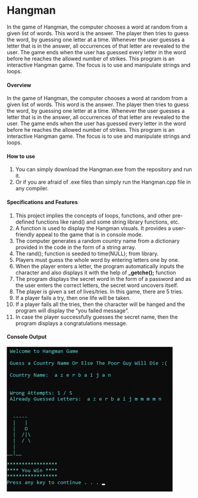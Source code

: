 # Hangman
In the game of Hangman, the computer chooses a word at random from a given list of words. This word is the answer. The player then tries to guess the word, by guessing one letter at a time. Whenever the user guesses a letter that is in the answer, all occurrences of that letter are revealed to the user. The game ends when the user has guessed every letter in the word before he reaches the allowed number of strikes. This program is an interactive Hangman game. The focus is to use and manipulate strings and loops.

#### Overview

In the game of Hangman, the computer chooses a word at random from a given list of words. This word is the
answer. The player then tries to guess the word, by guessing one letter at a time. Whenever the user guesses a
letter that is in the answer, all occurrences of that letter are revealed to the user. The game ends when the user
has guessed every letter in the word before he reaches the allowed number of strikes. This program is an
interactive Hangman game. The focus is to use and manipulate strings and loops.

#### How to use

1. You can simply download the Hangman.exe from the repository and run it.
2. Or if you are afraid of .exe files than simply run the Hangman.cpp file in any compiler.

#### Specifications and Features

1. This project implies the concepts of loops, functions, and other pre-defined functions like rand() and some
    string library functions, etc.
2. A function is used to display the Hangman visuals. It provides a user-friendly appeal to the game that is in
    console mode.
3. The computer generates a random country name from a dictionary provided in the code in the form of a
    string array.
4. The rand(); function is seeded to time(NULL); from <ctime> library.
5. Players must guess the whole word by entering letters one by one.
6. When the player enters a letter, the program automatically inputs the character and also displays it with
    the help of **_getche();** function
7. The program displays the secret word in the form of a password and as the user enters the correct letters,
    the secret word uncovers itself.
8. The player is given a set of lives/tries. In this game, there are 5 tries.
9. If a player fails a try, then one life will be taken.
10. If a player fails all the tries, then the character will be hanged and the program will display the “you failed
    message”.
11. In case the player successfully guesses the secret name, then the program displays a congratulations
    message.

#### Console Output

![Output](readme_assets/output.png)